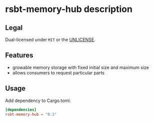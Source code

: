 # rsbt-memory-hub description

## Legal

Dual-licensed under `MIT` or the [UNLICENSE](http://unlicense.org/).

## Features

- growable memory storage with fixed initial size and maximum size
- allows consumers to request particular parts

## Usage

Add dependency to Cargo.toml:

```toml
[dependencies]
rsbt-memory-hub = "0.1"
```
